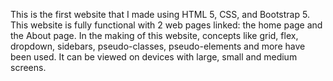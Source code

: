 This is the first website that I made using HTML 5, CSS, and Bootstrap 5.
This website is fully functional with 2 web pages linked: the home page and the About page.
In the making of this website, concepts like grid, flex, dropdown, sidebars, pseudo-classes, pseudo-elements and more have been used.
It can be viewed on devices with large, small and medium screens.
